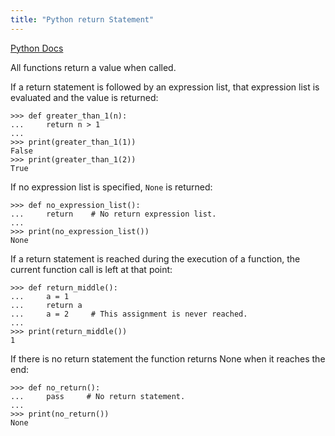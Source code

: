 ```yaml
---
title: "Python return Statement"
---
```


[Python Docs](https://docs.python.org/3/reference/simple_stmts.html#the-return-statement)

All functions return a value when called.

If a return statement is followed by an expression list, that expression list is evaluated and the value is returned:

    >>> def greater_than_1(n):
    ...     return n > 1
    ...
    >>> print(greater_than_1(1))
    False
    >>> print(greater_than_1(2))
    True

If no expression list is specified, `None` is returned:

    >>> def no_expression_list():
    ...     return    # No return expression list.
    ...
    >>> print(no_expression_list())
    None

If a return statement is reached during the execution of a function, the current function call is left at that point:

    >>> def return_middle():
    ...     a = 1
    ...     return a
    ...     a = 2     # This assignment is never reached.
    ...
    >>> print(return_middle())
    1

If there is no return statement the function returns None when it reaches the end:

    >>> def no_return():
    ...     pass     # No return statement.
    ...
    >>> print(no_return())
    None
